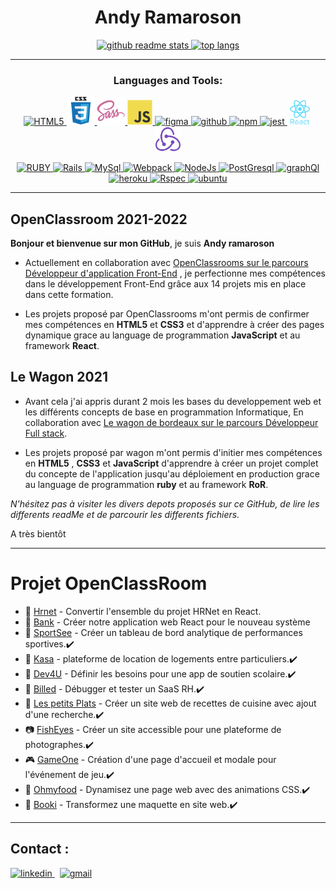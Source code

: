<h1 align="middle">Andy Ramaroson</h1>
<p align="middle">
   <a href="https://github.com/AndyRama?tab=repositories">
	<img src="https://github-readme-stats.vercel.app/api?username=AndyRama&theme=vue&count_private=true&show_icons=true&hide=issues" alt="github readme stats" height="130"/>
   </a>
   <a href="https://github.com/AndyRama?tab=repositories">
	<img src="https://github-readme-stats.anuraghazra1.vercel.app/api/top-langs/?username=AndyRama&theme=vue&layout=compact" alt="top langs" height="130"/>
   </a>
</p>

---

<h3 align="middle">Languages and Tools:</h3>
<p align="center">
	<a href="https://developer.mozilla.org/fr/docs/Web/HTML" target="_blank" rel="noreferrer"> 
		<img src="https://www.vectorlogo.zone/logos/w3_html5/w3_html5-icon.svg" alt="HTML5" width="37" height="37" /> 
	</a>
	<a href="https://www.w3schools.com/css/" target="_blank" rel="noreferrer"> 
		<img src="https://raw.githubusercontent.com/devicons/devicon/master/icons/css3/css3-original-wordmark.svg" alt="css3" width="45" height="45" /> 
	</a>
 	<a href="https://sass-lang.com" target="_blank" rel="noreferrer"> 
   		<img src="https://raw.githubusercontent.com/devicons/devicon/master/icons/sass/sass-original.svg" alt="sass" width="45" height="45"/> 
 	</a>
 	<a href="https://developer.mozilla.org/en-US/docs/Web/JavaScript" target="_blank" rel="noreferrer"> 
  		<img src="https://raw.githubusercontent.com/devicons/devicon/master/icons/javascript/javascript-original.svg" alt="javascript" width="40" height="40"/> 
 	</a> 
 	<a href="https://www.figma.com/" target="_blank" rel="noreferrer"> 
  		<img src="https://www.vectorlogo.zone/logos/figma/figma-icon.svg" alt="figma" width="40" height="40"/> 
 	</a>
 	<a href="https://git-scm.com/" target="_blank" rel="noreferrer"> 
  		<img src="https://cdn.jsdelivr.net/gh/devicons/devicon/icons/github/github-original.svg" alt="github" width="40" height="40"/> 
 	</a> 
	<a href="https://www.npmjs.com/" target="_blank" rel="noreferrer"> 
  		<img src="https://www.vectorlogo.zone/logos/npmjs/npmjs-ar21.svg" alt="npm" width="40" height="40"/> 
 	</a>
	<a href="https://jestjs.io" target="_blank" rel="noreferrer"> 
  		<img src="https://www.vectorlogo.zone/logos/jestjsio/jestjsio-icon.svg" alt="jest" width="40" height="40"/> 
 	</a> 
 	<a href="https://reactjs.org/" target="_blank" rel="noreferrer"> 
  		<img src="https://raw.githubusercontent.com/devicons/devicon/master/icons/react/react-original-wordmark.svg" alt="react" width="40" height="40"/> 
 	</a> 
 	<a href="https://redux.js.org" target="_blank" rel="noreferrer"> 
  		<img src="https://raw.githubusercontent.com/devicons/devicon/master/icons/redux/redux-original.svg" alt="redux" width="40" height="40"/> 
 	</a> 
</p>
<p align="center">
	<a href="https://rubyonrails.org/" target="_blank" rel="noreferrer"> 
		<img src="https://www.vectorlogo.zone/logos/ruby-lang/ruby-lang-icon.svg" alt="RUBY" width="37" height="37" /> 
	</a>
        <a href="https://developer.mozilla.org/fr/docs/Web/HTML" target="_blank" rel="noreferrer">     
            <img src="https://cdn.jsdelivr.net/gh/devicons/devicon/icons/rails/rails-original-wordmark.svg" alt="Rails" width="40" height="40"/> 
 	</a>
	<a href="https://www.w3schools.com/css/" target="_blank" rel="noreferrer"> 
		<img src="https://cdn.jsdelivr.net/gh/devicons/devicon/icons/mysql/mysql-original.svg" alt="MySql" width="45" height="45" /> 
	</a>
 	<a href="https://jquery.com" rel="noreferrer"> 
   	     <img src="https://cdn.jsdelivr.net/gh/devicons/devicon/icons/webpack/webpack-original.svg" alt="Webpack" width="45" height="45"/> 
 	</a>
 	<a href="https://github.com" target="_blank" rel="noreferrer"> 
  		<img src="https://cdn.jsdelivr.net/gh/devicons/devicon/icons/nodejs/nodejs-original.svg" alt="NodeJs" width="40" height="40"/> 
 	</a>  	
	<a href="https://www.postgresql.org" target="_blank" rel="noreferrer"> 
  		<img src="https://www.vectorlogo.zone/logos/postgresql/postgresql-icon.svg" alt="PostGresql" width="40" height="40"/> 
 	</a>
	<a href="https://graphql.org" target="_blank" rel="noreferrer"> 
  		<img src="https://www.vectorlogo.zone/logos/graphql/graphql-icon.svg" alt="graphQl" width="40" height="40"/> 
 	</a> 
 	<a href="https://heroku.com/" target="_blank" rel="noreferrer"> 
  		<img src="https://www.vectorlogo.zone/logos/heroku/heroku-icon.svg" alt="heroku" width="40" height="40"/> 
 	</a>
	<a href="https://www.trello.com/" target="_blank" rel="noreferrer"> 
  		<img src="https://cdn.jsdelivr.net/gh/devicons/devicon/icons/rspec/rspec-original.svg" alt="Rspec" width="40" height="40"/> 
 	</a>
	<a href="https://ubuntu.com" target="_blank" rel="noreferrer"> 
  		<img src="https://www.vectorlogo.zone/logos/ubuntu/ubuntu-tile.svg" alt="ubuntu" width="40" height="40"/> 
 	</a> 
</p> 

** **
## OpenClassroom 2021-2022

<p><strong>Bonjour et bienvenue sur mon GitHub</strong>, je suis <strong>Andy ramaroson</strong></p>

  * Actuellement en collaboration avec [OpenClassrooms sur le parcours Développeur d'application Front-End](https://openclassrooms.com/fr/paths/516-developpeur-dapplication-javascript-react) , je perfectionne mes compétences dans le développement Front-End grâce aux 14 projets mis en place dans cette formation.
  
  * Les projets proposé par OpenClassrooms m'ont permis de confirmer mes compétences en **HTML5** et **CSS3** et d'apprendre à créer des pages dynamique grace au language de programmation **JavaScript** et au framework **React**.
       
## Le Wagon 2021  
  * Avant cela j'ai appris durant 2 mois les bases du developpement web et les différents concepts de base en programmation Informatique, En collaboration avec [Le wagon de bordeaux sur le parcours Développeur Full stack](https://www.lewagon.com/bordeaux). 
  
  * Les projets proposé par wagon m'ont permis d'initier mes compétences en **HTML5** , **CSS3** et  **JavaScript** d'apprendre à créer un projet complet du concepte de l'application jusqu'au déploiement en production grace au language de programmation **ruby** et au framework **RoR**.
     
  *N'hésitez pas à visiter les divers depots proposés sur ce GitHub, de lire les differents readMe et de parcourir les differents fichiers.*
 
 A très bientôt 
    
** **

# Projet OpenClassRoom 
- 🏪 [Hrnet](https://github.com/AndyRama/AndyRamaroson_14_25112021) - Convertir l'ensemble du projet HRNet en React. 
- 🏦 [Bank](https://github.com/AndyRama/AndyRamaroson_13_25112021) - Créer notre application web React pour le nouveau système 
- 💪 [SportSee](https://github.com/AndyRama/AndyRamaroson_12_25112021) - Créer un tableau de bord analytique de performances sportives.✔️
- 🏪 [Kasa](https://github.com/AndyRama/AndyRamaroson_11_25112021) - plateforme de location de logements entre particuliers.✔️
- 💼 [Dev4U]() - Définir les besoins pour une app de soutien scolaire.✔️
- 🎫 [Billed](https://github.com/AndyRama/AndyRamaroson_9_25112021) - Débugger et tester un SaaS RH.✔️
- 🥭 [Les petits Plats](https://github.com/AndyRama/AndyRamaroson_7_25112021) - Créer un site web de recettes de cuisine avec ajout d'une recherche.✔️
- 📷 [FishEyes](https://github.com/AndyRama/AndyRamaroson_6_25112021) - Créer un site accessible pour une plateforme de photographes.✔️
- 🎮 [GameOne](https://github.com/AndyRama/AndyRamaroson_4_25112021) - Création d'une page d'accueil et modale pour l'événement de jeu.✔️
- 🍒 [Ohmyfood](https://github.com/AndyRama/AndyRamaroson_3_25112021) - Dynamisez une page web avec des animations CSS.✔️
- 🏨 [Booki](https://github.com/AndyRama/AndyRamaroson_2_25112021) - Transformez une maquette en site web.✔️
---  

 ## Contact :
 <p>
 	<a href="https://www.linkedin.com/in/andy-ramaroson" target="_blank" rel="noreferrer noopener"> 
  		<img src="https://www.vectorlogo.zone/logos/linkedin/linkedin-icon.svg" alt="linkedin" width="30" height="30"/> 
 	</a>
	&nbsp;
 	<a href="mailto:andyramaroson@gmail.com" target="_blank" rel="noreferrer noopener"> 
  		<img src="https://www.vectorlogo.zone/logos/gmail/gmail-icon.svg" alt="gmail" width="30" height="30"/> 
	</a>
</p>
